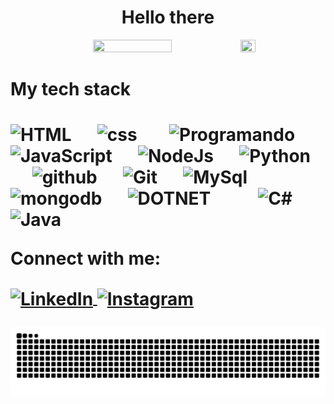 <h1 align="center">
  Hello there
</h1>


<p align="center">
  <img height="50%" width="50%" src ="https://github-readme-stats.vercel.app/api?username=hpapedro&theme=merko&show_icons=true">
  <img height="50%" width="22%" src ="https://github-readme-stats.vercel.app/api/top-langs/?username=hpapedro&theme=merko&show_icons=true">
 </p>
 
<h1>My tech stack<h1>
<p>
  <img align="right" src="https://media1.giphy.com/media/v1.Y2lkPTc5MGI3NjExMzY5OW1nODJ2ZmlmYWd5M3IzZWw0aWF6Z3B1cXV3YmZjcWNueTltNyZlcD12MV9pbnRlcm5hbF9naWZfYnlfaWQmY3Q9Zw/l42PANw17Cvm0BBvi/giphy.gif" alt="Programando" width="250"/>
</p>

<p align="left"> 
  <a> 
    <img alt="HTML" src="https://img.shields.io/badge/HTML5-E34F26?style=for-the-badge&logo=html5&logoColor=white" alt="HTML5 Badge">
  </a> 
  &emsp;
  <a> 
    <img alt="css" src="https://img.shields.io/badge/CSS3-1572B6?style=for-the-badge&logo=css3&logoColor=white">
  </a>
  &emsp;
  <a> 
     <img alt="JavaScript" src="https://img.shields.io/badge/JavaScript%20-%23F7DF1E.svg?logo=javascript&logoColor=black">
   </a>
  &emsp;
  <a> 
    <img alt="NodeJs" src="https://img.shields.io/badge/-NodeJS-green?logo=node.js&Color=white">
  </a> 
  &emsp;
   <a>
    <img alt="Python" src="https://img.shields.io/badge/Python%20-%2314354C.svg?logo=python&logoColor=white">
  </a>
  &emsp;
  <a> 
    <img alt="github" src="https://img.shields.io/badge/-GitHub-black?logo=github&logoColor=white">
  </a>
  &emsp;
  <a>
    <img alt="Git" src="https://img.shields.io/badge/-git-red?logo=git&logoColor=white"/>
  </a>
  &emsp;
  <a> 
    <img alt="MySql" src="https://img.shields.io/badge/MySQL-005C84?logo=mysql&logoColor=white">
  </a>
  &emsp;
  <a> 
     <img alt="mongodb" src="https://img.shields.io/badge/-mongoDb-green?logo=mongodb&logoColor=white">
   </a>
  &emsp;
  <a> 
    <img alt="DOTNET" src="https://img.shields.io/badge/.NET-5C2D91?logo=dotnet&logoColor=white">
  </a>
  &emsp;
    &emsp;
  <a> 
    <img alt="C#" src="https://img.shields.io/badge/C%23-239120?logo=c-sharp&logoColor=white">
  </a>
    &emsp;
  <a> 
    <img alt="Java" src="https://img.shields.io/badge/Java-ED8B00?logo=java&logoColor=white">
  </a>
</p>


Connect with me:
<p align="left">
  <a href="https://www.linkedin.com/in/hpapedro/" target="_blank">
    <img align="center" src="https://cdn.jsdelivr.net/gh/devicons/devicon/icons/linkedin/linkedin-original.svg" alt="LinkedIn" height="30" width="40"/>
  </a>
  <a href="https://www.instagram.com/pedroalves2000/?hl=en" target="_blank">
    <img align="center" src="https://cdn-icons-png.flaticon.com/512/1384/1384063.png" alt="Instagram" height="30" width="30"/>
  </a>
</p>

<picture align="center">
  <source media="(prefers-color-scheme: dark)" srcset="https://raw.githubusercontent.com/hpapedro/hpapedro/output/github-contribution-grid-snake-dark.svg">
  <source media="(prefers-color-scheme: light)" srcset="https://raw.githubusercontent.com/hpapedro/hpapedro/output/github-contribution-grid-snake-dark.svg">
  <img align="center" alt="github contribution grid snake animation" src="https://raw.githubusercontent.com/hpapedro/hpapedro/output/github-contribution-grid-snake.svg">
</picture>




